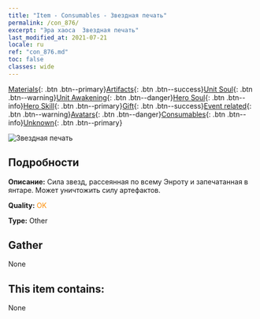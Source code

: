 ```yaml
---
title: "Item - Consumables - Звездная печать"
permalink: /con_876/
excerpt: "Эра хаоса  Звездная печать"
last_modified_at: 2021-07-21
locale: ru
ref: "con_876.md"
toc: false
classes: wide
---
```

 [Materials](/ItemsRU/){: .btn .btn--primary}[Artifacts](/ItemsRU/Artifacts/){: .btn .btn--success}[Unit Soul](/ItemsRU/UnitSoul/){: .btn .btn--warning}[Unit Awakening](/ItemsRU/UnitAwakening/){: .btn .btn--danger}[Hero Soul](/ItemsRU/HeroSoul/){: .btn .btn--info}[Hero Skill](/ItemsRU/HeroSkill/){: .btn .btn--primary}[Gift](/ItemsRU/Gift/){: .btn .btn--success}[Event related](/ItemsRU/Events/){: .btn .btn--warning}[Avatars](/ItemsRU/Avatars/){: .btn .btn--danger}[Consumables](/ItemsRU/Consumables/){: .btn .btn--info}[Unknown](/ItemsRU/Unknown/){: .btn .btn--primary}

 ![Звездная печать](/images/t/i_69.png)

## Подробности
 **Описание:** Сила звезд, рассеянная по всему Энроту и запечатанная в янтаре. Может уничтожить силу артефактов.

 **Quality:** <span style="color: #FF8C00">OK</span>

 **Type:** Other

## Gather

  None

## This item contains:

  None

